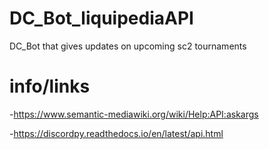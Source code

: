 # DC_Bot_liquipediaAPI
DC_Bot that gives updates on upcoming sc2 tournaments
# info/links
-https://www.semantic-mediawiki.org/wiki/Help:API:askargs

-https://discordpy.readthedocs.io/en/latest/api.html
